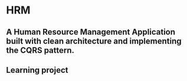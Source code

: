 # HRM
## A Human Resource Management Application built with clean architecture and implementing the CQRS pattern. 

## Learning project
